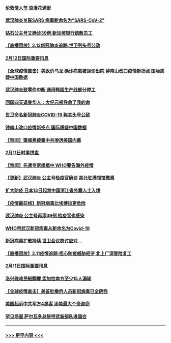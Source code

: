 #### [伦敦情人节 浪漫花满街](../pages/prog202/a102775786.md?t=02130455) 
#### [武汉肺炎关联SARS 病毒新命名为“SARS-CoV-2”](../pages/prog202/a102775719.md?t=02130455) 
#### [钻石公主号又确诊39例 新加坡银行疏散员工](../pages/prog202/a102775691.md?t=02130455) 
#### [【直播回放】2.12新冠肺炎追踪:世卫列头号公敌](../pages/prog202/a102775541.md?t=02130455) 
#### [2月12日国际重要讯息](../pages/prog202/a102775437.md?t=02130455) 
#### [【全球疫情直击】美返侨乌龙 确诊病患被误诊出院 钟南山改口疫情新拐点 国际质疑中国数据](../pages/prog202/a102775378.md?t=02130455) 
#### [武汉肺炎致零件中断 通用韩国生产线部分停工](../pages/prog202/a102775365.md?t=02130455) 
#### [回国四天返美华人：大纪元报导救了我的命](../pages/prog202/a102775342.md?t=02130455) 
#### [世卫命名新冠肺炎COVID-19 称其头号公敌](../pages/prog202/a102775196.md?t=02130455) 
#### [钟南山改口疫情新拐点 国际质疑中国数据](../pages/prog202/a102775178.md?t=02130455) 
#### [【禁闻】蓬佩奥披露中共渗透美国内幕](../pages/prog202/a102775129.md?t=02130455) 
#### [2月11日时事拼盘](../pages/prog202/a102775140.md?t=02130455) 
#### [【禁闻】先遣专家组抵中 WHO警告海外疫情](../pages/prog202/a102775112.md?t=02130455) 
#### [【更新】武汉肺炎 公主号检疫官确诊 美允驻港领馆撤离](../pages/prog202/a102770740.md?t=02130455) 
#### [扩大防疫 日本13日起禁中国浙江省外籍人士入境](../pages/prog202/a102775051.md?t=02130455) 
#### [【疫情最前线】新冠病毒比埃博拉更危险](../pages/prog202/a102775043.md?t=02130455) 
#### [武汉肺炎 公主号再添39例 检疫官也感染](../pages/prog202/a102775031.md?t=02130455) 
#### [WHO将武汉新冠病毒从新命名为Covid-19](../pages/prog202/a102774891.md?t=02130455) 
#### [新冠病毒扩散持续 世卫会议商讨应对　](../pages/prog202/a102774850.md?t=02130455) 
#### [【直播回放】2.11疫情追踪:担心防疫威胁经济 北上广深冒险复工](../pages/prog202/a102774741.md?t=02130455) 
#### [2月11日国际重要讯息](../pages/prog202/a102774621.md?t=02130455) 
#### [洛兴雅难民船翻覆 孟加拉南方至少15人溺毙](../pages/prog202/a102774586.md?t=02130455) 
#### [【全球疫情直击】美首批撤侨人员新冠病毒已全阴性](../pages/prog202/a102774523.md?t=02130455) 
#### [美国起诉中共军方4黑客 涉美最大个资盗窃](../pages/prog202/a102774508.md?t=02130455) 
#### [罕见场面  萨尔瓦多总统带武装部队进国会](../pages/prog202/a102774494.md?t=02130455) 

----
#### [ >>> 更早内容 <<< ](../indexes/prog202-earlier.md)
